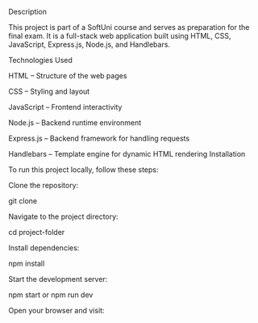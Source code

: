 Description

This project is part of a SoftUni course and serves as preparation for the final exam. It is a full-stack web application built using HTML, CSS, JavaScript, Express.js, Node.js, and Handlebars.

Technologies Used

HTML – Structure of the web pages

CSS – Styling and layout

JavaScript – Frontend interactivity

Node.js – Backend runtime environment

Express.js – Backend framework for handling requests

Handlebars – Template engine for dynamic HTML rendering
Installation

To run this project locally, follow these steps:

Clone the repository:

git clone <repository-url>

Navigate to the project directory:

cd project-folder

Install dependencies:

npm install

Start the development server:

npm start or npm run dev

Open your browser and visit:
